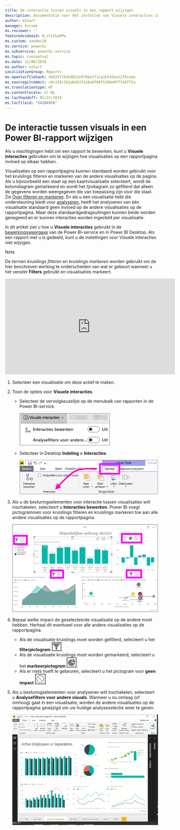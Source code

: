 ```yaml
---
title: De interactie tussen visuals in een rapport wijzigen
description: Documentatie voor het instellen van Visuele interacties in een Microsoft Power BI-rapport en een Power BI Desktop-rapport.
author: mihart
manager: kvivek
ms.reviewer: ''
featuredvideoid: N_xYsCbyHPw
ms.custom: seodec18
ms.service: powerbi
ms.subservice: powerbi-service
ms.topic: conceptual
ms.date: 12/06/2018
ms.author: mihart
LocalizationGroup: Reports
ms.openlocfilehash: da525715a5d813c076be1f1ca1bf43ea1270ceae
ms.sourcegitcommit: c8c126c1b2ab4527a16a4fb8f5208e0f7fa5ff5a
ms.translationtype: HT
ms.contentlocale: nl-NL
ms.lasthandoff: 01/15/2019
ms.locfileid: "54284950"
---
```

# <a name="change-how-visuals-interact-in-a-power-bi-report"></a>De interactie tussen visuals in een Power BI-rapport wijzigen
Als u machtigingen hebt om een rapport te bewerken, kunt u **Visuele interacties** gebruiken om te wijzigen hoe visualisaties op een rapportpagina invloed op elkaar hebben. 

Visualisaties op een rapportpagina kunnen standaard worden gebruikt voor het kruislings filteren en markeren van de andere visualisaties op de pagina.
Als u bijvoorbeeld een staat op een kaartvisualisatie selecteert, wordt de kolomdiagram gemarkeerd en wordt het lijndiagram zo gefilterd dat alleen de gegevens worden weergegeven die van toepassing zijn voor die staat.
Zie [Over filteren en markeren](power-bi-reports-filters-and-highlighting.md). En als u een visualisatie hebt die ondersteuning biedt voor [analyseren](consumer/end-user-drill.md), heeft het analyseren van één visualisatie standaard geen invloed op de andere visualisaties op de rapportpagina. Maar deze standaardgedragsuitingen kunnen beide worden genegeerd en er kunnen interacties worden ingesteld per visualisatie.

In dit artikel ziet u hoe u **Visuele interacties** gebruikt in de [bewerkingsweergave](service-interact-with-a-report-in-editing-view.md) van de Power BI-service en in Power BI Desktop. Als een rapport met u is gedeeld, kunt u de instellingen voor Visuele interacties niet wijzigen.

> [!NOTE]
> De termen *kruislings filteren* en *kruislings markeren* worden gebruikt om de hier beschreven werking te onderscheiden van wat er gebeurt wanneer u het venster **Filters** gebruikt en visualisaties markeert.  
> 
> 

<iframe width="560" height="315" src="https://www.youtube.com/embed/N_xYsCbyHPw?list=PL1N57mwBHtN0JFoKSR0n-tBkUJHeMP2cP" frameborder="0" allowfullscreen></iframe>

1. Selecteer een visualisatie om deze actief te maken.  
2. Toon de opties voor **Visuele interacties**.
    - Selecteer de vervolgkeuzelijst op de menubalk van rapporten in de Power BI-service.

       ![Vervolgkeuzelijst Visuele interacties](media/service-reports-visual-interactions/power-bi-visual-interaction.png)

    - Selecteer in Desktop **Indeling > Interacties**.

        ![Opmaak gevolgd door Interacties selecteren](media/service-reports-visual-interactions/pbi-visual-interaction-desktop.png)

3. Als u de besturingselementen voor interactie tussen visualisaties wilt inschakelen, selecteert u **Interacties bewerken**. Power BI voegt pictogrammen voor kruislings filteren en kruislings markeren toe aan alle andere visualisaties op de rapportpagina.
   
    ![Rapport waarin Visuele interacties is ingeschakeld](media/service-reports-visual-interactions/power-bi-icons-on.png)
3. Bepaal welke impact de geselecteerde visualisatie op de andere moet hebben.  Herhaal dit eventueel voor alle andere visualisaties op de rapportpagina.
   
   * Als de visualisatie kruislings moet worden gefilterd, selecteert u het **filterpictogram** ![Filterpictogram](media/service-reports-visual-interactions/pbi-filter-icon-outlined.png).
   * Als de visualisatie kruislings moet worden gemarkeerd, selecteert u het **markeerpictogram** ![Markeerpictogram](media/service-reports-visual-interactions/pbi-highlight-icon-outlined.png).
   * Als er niets hoeft te gebeuren, selecteert u het pictogram voor **geen impact** ![Pictogram voor geen impact](media/service-reports-visual-interactions/pbi-noimpact-icon-outlined.png).

4. Als u besturingselementen voor analyseren wilt inschakelen, selecteert u **Analysefilters voor andere visuals**.  Wanneer u nu omlaag (of omhoog) gaat in een visualisatie, worden de andere visualisaties op de rapportpagina gewijzigd om uw huidige analyseselectie weer te geven. 

   ![Video van het inschakelen van besturingselementen voor analyseren](media/service-reports-visual-interactions/drill2.gif)

